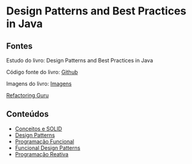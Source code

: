 # Design Patterns and Best Practices in Java

## Fontes

Estudo do livro: Design Patterns and Best Practices in Java

Código fonte do livro: [Github](https://github.com/PacktPublishing/Design-Patterns-and-Best-Practices-in-Java)

Imagens do livro: [Imagens](https://static.packt-cdn.com/downloads/DesignPatternsandBestPracticesinJava_ColorImages.pdf)

[Refactoring Guru](https://refactoring.guru/pt-br)

## Conteúdos

* [Conceitos e SOLID](conceitos-e-solid.md)
* [Design Patterns](design-patterns.md)
* [Programação Funcional](funcional.md)
* [Funcional Design Patterns](funcional-design-patterns.md)
* [Programação Reativa](reativo.md)

